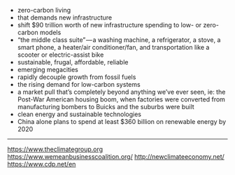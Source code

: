 
- zero-carbon living
- that demands new infrastructure
- shift $90 trillion worth of new infrastructure spending to low- or zero-carbon models
- “the middle class suite” — a washing machine, a refrigerator, a stove, a smart phone, a heater/air conditioner/fan, and transportation like a scooter or electric-assist bike
- sustainable, frugal, affordable, reliable
- emerging megacities
- rapidly decouple growth from fossil fuels
- the rising demand for low-carbon systems
- a market pull that’s completely beyond anything we’ve ever seen, ie: the Post-War American housing boom, when factories were converted from manufacturing bombers to Buicks and the suburbs were built
- clean energy and sustainable technologies
- China alone plans to spend at least $360 billion on renewable energy by 2020


---


https://www.theclimategroup.org
https://www.wemeanbusinesscoalition.org/
http://newclimateeconomy.net/
https://www.cdp.net/en
